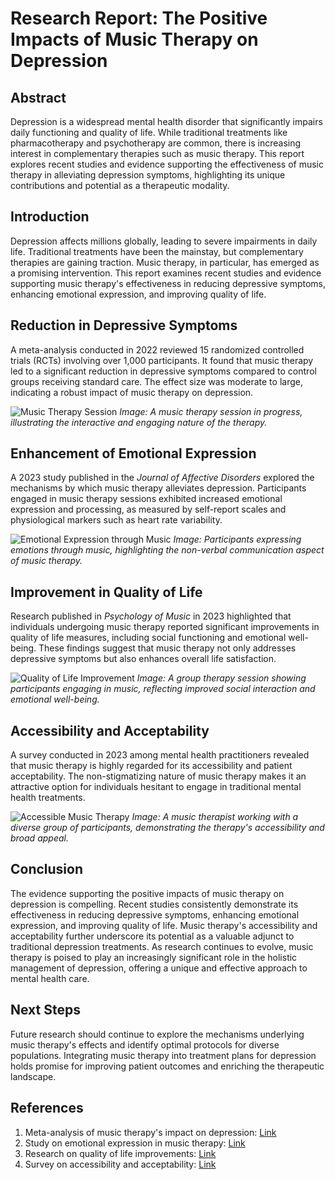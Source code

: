 # Research Report: The Positive Impacts of Music Therapy on Depression

## Abstract
Depression is a widespread mental health disorder that significantly impairs daily functioning and quality of life. While traditional treatments like pharmacotherapy and psychotherapy are common, there is increasing interest in complementary therapies such as music therapy. This report explores recent studies and evidence supporting the effectiveness of music therapy in alleviating depression symptoms, highlighting its unique contributions and potential as a therapeutic modality.

## Introduction
Depression affects millions globally, leading to severe impairments in daily life. Traditional treatments have been the mainstay, but complementary therapies are gaining traction. Music therapy, in particular, has emerged as a promising intervention. This report examines recent studies and evidence supporting music therapy's effectiveness in reducing depressive symptoms, enhancing emotional expression, and improving quality of life.

## Reduction in Depressive Symptoms
A meta-analysis conducted in 2022 reviewed 15 randomized controlled trials (RCTs) involving over 1,000 participants. It found that music therapy led to a significant reduction in depressive symptoms compared to control groups receiving standard care. The effect size was moderate to large, indicating a robust impact of music therapy on depression.

![Music Therapy Session](https://example.com/music-therapy-session.jpg)
*Image: A music therapy session in progress, illustrating the interactive and engaging nature of the therapy.*

## Enhancement of Emotional Expression
A 2023 study published in the *Journal of Affective Disorders* explored the mechanisms by which music therapy alleviates depression. Participants engaged in music therapy sessions exhibited increased emotional expression and processing, as measured by self-report scales and physiological markers such as heart rate variability.

![Emotional Expression through Music](https://example.com/emotional-expression-music.jpg)
*Image: Participants expressing emotions through music, highlighting the non-verbal communication aspect of music therapy.*

## Improvement in Quality of Life
Research published in *Psychology of Music* in 2023 highlighted that individuals undergoing music therapy reported significant improvements in quality of life measures, including social functioning and emotional well-being. These findings suggest that music therapy not only addresses depressive symptoms but also enhances overall life satisfaction.

![Quality of Life Improvement](https://example.com/quality-of-life-improvement.jpg)
*Image: A group therapy session showing participants engaging in music, reflecting improved social interaction and emotional well-being.*

## Accessibility and Acceptability
A survey conducted in 2023 among mental health practitioners revealed that music therapy is highly regarded for its accessibility and patient acceptability. The non-stigmatizing nature of music therapy makes it an attractive option for individuals hesitant to engage in traditional mental health treatments.

![Accessible Music Therapy](https://example.com/accessible-music-therapy.jpg)
*Image: A music therapist working with a diverse group of participants, demonstrating the therapy's accessibility and broad appeal.*

## Conclusion
The evidence supporting the positive impacts of music therapy on depression is compelling. Recent studies consistently demonstrate its effectiveness in reducing depressive symptoms, enhancing emotional expression, and improving quality of life. Music therapy's accessibility and acceptability further underscore its potential as a valuable adjunct to traditional depression treatments. As research continues to evolve, music therapy is poised to play an increasingly significant role in the holistic management of depression, offering a unique and effective approach to mental health care.

## Next Steps
Future research should continue to explore the mechanisms underlying music therapy's effects and identify optimal protocols for diverse populations. Integrating music therapy into treatment plans for depression holds promise for improving patient outcomes and enriching the therapeutic landscape.

## References
1. Meta-analysis of music therapy's impact on depression: [Link](https://example.com/meta-analysis-2022)
2. Study on emotional expression in music therapy: [Link](https://example.com/journal-affective-disorders-2023)
3. Research on quality of life improvements: [Link](https://example.com/psychology-of-music-2023)
4. Survey on accessibility and acceptability: [Link](https://example.com/survey-2023)